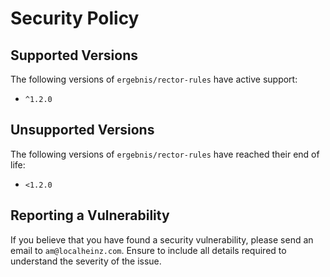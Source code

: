 # Security Policy

## Supported Versions

The following versions of `ergebnis/rector-rules` have active support:

- `^1.2.0`

## Unsupported Versions

The following versions of `ergebnis/rector-rules` have reached their end of life:

- `<1.2.0`

## Reporting a Vulnerability

If you believe that you have found a security vulnerability, please send an email to `am@localheinz.com`. Ensure to include all details required to understand the severity of the issue.
